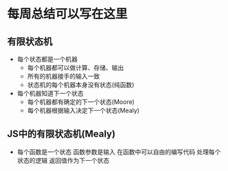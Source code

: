 # 每周总结可以写在这里
## 有限状态机
- 每个状态都是一个机器
  - 每个机器都可以做计算、存储、输出
  - 所有的机器接手的输入一致
  - 状态机的每个机器本身没有状态(纯函数)
- 每个机器知道下一个状态
  - 每个机器都有确定的下一个状态(Moore)
  - 每个机器根据输入决定下一个状态(Mealy)
## JS中的有限状态机(Mealy)
- 每个函数是一个状态 函数参数是输入 在函数中可以自由的编写代码 处理每个状态的逻辑 返回值作为下一个状态 